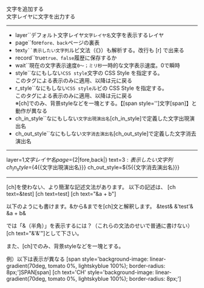 文字を追加する  
文字レイヤに文字を出力する

***
- layer``デフォルト文字レイヤ`文字レイヤ名`文字を表示するレイヤ
- page``fore`fore、back`ページの裏表
- text`y``表示したい文字列`ルビ文法（《》）も解析する。改行も [r] で出来る
- record``true`true、false`履歴に保存するか
- wait``現在の文字表示速度`0〜；ミリ秒`一時的な文字表示速度。0で瞬時
- style``なにもしない`CSS style`文字の CSS Style を指定する。<br/>このタグによる表示のみに適用、以降は元に戻る
- r_style``なにもしない`CSS style`ルビの CSS Style を指定する。<br/>このタグによる表示のみに適用、以降は元に戻る<br/>※[ch]でのみ、背景styleなどを一塊とする。【[span style='']文字[span]】と動作が異なる
- ch_in_style``なにもしない`文字出現演出名`[ch_in_style]で定義した文字出現演出名
- ch_out_style``なにもしない`文字消去演出名`[ch_out_style]で定義した文字消去演出名

***
layer=${1{{文字レイヤ名}}} page=${2|fore,back|} text=${3:表示したい文字列} ch_in_style=${4{{文字出現演出名}}} ch_out_style=${5{{文字消去演出名}}}

***
[ch]を使わない、より簡潔な記述文法があります。
以下の記述は、
[ch text=&test]
[ch text=test]
[ch text="&a + b"]

以下のようにも書けます。&から&までを[ch]文と解釈します。
&test&
&'test'&
&a + b&

では「&（半角）」を表示するには？（これらの文法のせいで普通に書けない）
[ch text="&'&'"]として下さい。

また、[ch]でのみ、背景styleなどを一塊とする。

例）以下は表示が異なる
[span style='background-image: linear-gradient(70deg, tomato 0%, lightskyblue 100%); border-radius: 8px;']SPAN[span]
[ch text='CH' style='background-image: linear-gradient(70deg, tomato 0%, lightskyblue 100%); border-radius: 8px;']
